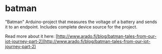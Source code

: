 # batman
"Batman" Arduino-project that measures the voltage of a battery and sends it to an endpoint.
Includes complete device source for the project.

Read more about it here:
[http://www.arado.fi/blog/batman-tales-from-our-iot-journey-part-2](http://www.arado.fi/blog/batman-tales-from-our-iot-journey-part-2)
